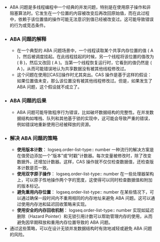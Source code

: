 - ABA 问题是多线程编程中一个经典的并发问题，特别是在使用原子操作和非阻塞算法时。它发生在一个位置的内容被改变后再改回原始值，而在此过程中，依赖于该位置值的操作可能无法意识到值已经被改变过。这可能导致错误的行为或竞态条件。
- ### ABA 问题的解释
	- 在一个典型的 ABA 问题场景中，一个线程读取某个共享内存位置的值 \( A \)，然后被调度挂起。在此线程挂起的时候，另一个线程将该位置的值改为 \( B \)，然后又改回 \( A \)。当第一个线程恢复运行时，它看到的值仍然是 \( A \)，从而可能错误地认为共享数据没有被其他线程修改过。
	- 这个问题在使用[[CAS]]操作时尤其突出。CAS 操作是基于这样的假设：如果位置值未变，那么该位置没有被其他线程修改过。但是，如果发生了 ABA 问题，这个假设就不成立了。
- ### ABA 问题的后果
	- ABA 问题可能导致程序行为错误，比如破坏数据结构的完整性。在并发数据结构如堆栈、队列和其他基于锁的实现中，这可能会导致严重的错误，例如错误地重新使用已经被释放的资源。
- ### 解决 ABA 问题的策略
	- **使用版本计数**：
	  logseq.order-list-type:: number
	  一种流行的解决方案是在值旁边添加一个“版本”或“时戳”计数器。每次变量被修改时，除了改变数据外，还增加计数器。这样，CAS 操作就不仅仅检查数据值，还检查版本计数是否一致。
	- **使用双字原子操作**：
	  logseq.order-list-type:: number
	  在一些处理器架构上，可以原子性地操作两个字的宽度，这使得可以同时检查数据值和附加的版本标记。
	- **避免重用内存位置**：
	  logseq.order-list-type:: number
	  在某些情况下，可以通过确保一段时间内不重用相同的内存地址来避免 ABA 问题。这可以通过使用内存池和延迟回收策略来实现。
	- **使用安全的内存回收机制**：
	  logseq.order-list-type:: number
	  实现如延迟删除（Hazard Pointer）和无锁引用计数可以帮助管理内存的使用，从而避免因早期释放和重用内存位置导致的 ABA 问题。
- 通过这些策略，可以在设计无锁并发数据结构时有效地减轻或避免 ABA 问题的风险。